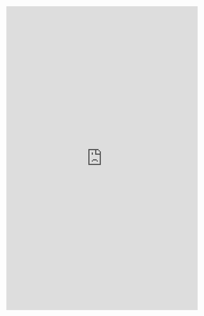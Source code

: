 <div style="height:800px;">
  <iframe
    src="https://cdn.jsdelivr.net/gh/gsjz/XCPC/XCPC_Template_SergioGao/main.pdf"
    width="100%"
    height="100%"
    style="border: none;"
  >
  </iframe>
</div>